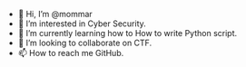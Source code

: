 - 👋 Hi, I’m @mommar
- 👀 I’m interested in Cyber Security.
- 🌱 I’m currently learning how to How to write Python script.
- 💞️ I’m looking to collaborate on CTF.
- 📫 How to reach me GitHub.

<!---
mommar/mommar is a ✨ special ✨ repository because its `README.md` (this file) appears on your GitHub profile.
You can click the Preview link to take a look at your changes.
--->
